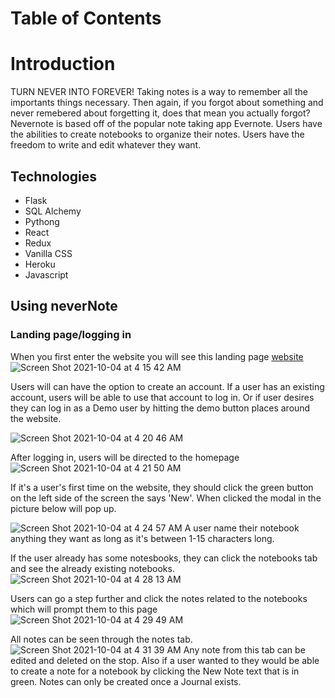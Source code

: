 # Table of Contents 


# Introduction
TURN NEVER INTO FOREVER! Taking notes is a way to remember all the importants things necessary. Then again, if you forgot about something and never remebered about forgetting it, does that mean you actually forgot? Nevernote is based off of the popular note taking app Evernote. Users have the abilities to create notebooks to organize their notes. Users have the freedom to write and edit whatever they want.

## Technologies
* Flask 
* SQL Alchemy 
* Pythong 
* React
* Redux 
* Vanilla CSS
* Heroku
* Javascript

## Using neverNote

### Landing page/logging in 
When you first enter the website you will see this landing page [website](https://nevernote-noteapp.herokuapp.com/)
![Screen Shot 2021-10-04 at 4 15 42 AM](https://user-images.githubusercontent.com/41484889/135842176-855a7717-5afd-4bcc-9135-ad3770d40f0e.png)

Users will can have the option to create an account. If a user has an existing account, users will be able to use that account to log in. Or if user desires they can log in as a Demo user by hitting the demo button places around the website.

![Screen Shot 2021-10-04 at 4 20 46 AM](https://user-images.githubusercontent.com/41484889/135842810-f046f261-3485-468b-be1d-510ce8a50854.png)

After logging in, users will be directed to the homepage 
![Screen Shot 2021-10-04 at 4 21 50 AM](https://user-images.githubusercontent.com/41484889/135842976-fffeb822-d299-49f1-be67-921799723f61.png)

If it's a user's first time on the website, they should click the green button on the left side of the screen the says 'New'. When clicked the modal in the picture below will pop up. 

![Screen Shot 2021-10-04 at 4 24 57 AM](https://user-images.githubusercontent.com/41484889/135843360-1d002426-f9f3-4000-83b3-dc77a32d1d55.png)
A user name their notebook anything they want as long as it's between 1-15 characters long. 

If the user already has some notesbooks, they can click the notebooks tab and see the already existing notebooks.
![Screen Shot 2021-10-04 at 4 28 13 AM](https://user-images.githubusercontent.com/41484889/135843828-5323abd6-71a5-4381-ab41-4fabab1b6a62.png)

Users can go a step further and click the notes related to the notebooks which will prompt them to this page
![Screen Shot 2021-10-04 at 4 29 49 AM](https://user-images.githubusercontent.com/41484889/135844021-28aafa03-f485-48ee-8b2e-781cceb9f366.png)

All notes can be seen through the notes tab.
![Screen Shot 2021-10-04 at 4 31 39 AM](https://user-images.githubusercontent.com/41484889/135844351-9d7d9d1e-3aa8-444b-b9e7-bbbdd226e2d5.png)
Any note from this tab can be edited and deleted on the stop. Also if a user wanted to they would be able to create a note for a notebook by clicking the New Note text that is in green. Notes can only be created once a Journal exists. 

